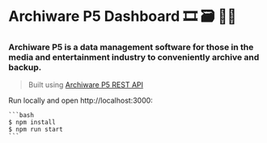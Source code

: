 # Archiware P5 Dashboard 🎞 🗃 🧑‍💻

### Archiware P5 is a data management software for those in the media and entertainment industry to conveniently archive and backup. 

<!-- > Curious about testing it out?  -->
> Built using [Archiware P5 REST API](https://blog.archiware.com/redoc/p5_rest_api/awp5api.html)

<!-- 1.  Visit [Dashboard Demo](https://....com/) or, -->

Run locally and open http://localhost:3000:

    ```bash
    $ npm install
    $ npm run start
    ```
